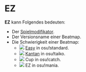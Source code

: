 # EZ

**EZ** kann Folgendes bedeuten:

- Der [Spielmodifikator](/wiki/Game_Modifiers/#easy).
- Der Versionsname einer Beatmap.
- Die Schwierigkeit einer Beatmap:
    - ![](/wiki/shared/diff/easy-s.png) [Easy](/wiki/Difficulties/Easy) in osu!standard.
    - ![](/wiki/shared/diff/easy-t.png) [Kantan](/wiki/Difficulties/Kantan) in osu!taiko.
    - ![](/wiki/shared/diff/easy-c.png) Cup in osu!catch.
    - ![](/wiki/shared/diff/easy-m.png) EZ in osu!mania.
